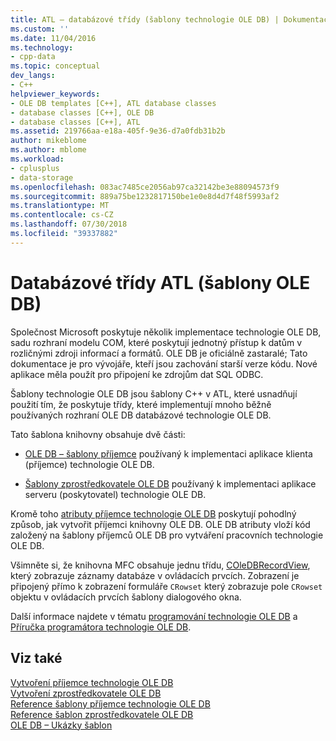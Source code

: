 ```yaml
---
title: ATL – databázové třídy (šablony technologie OLE DB) | Dokumentace Microsoftu
ms.custom: ''
ms.date: 11/04/2016
ms.technology:
- cpp-data
ms.topic: conceptual
dev_langs:
- C++
helpviewer_keywords:
- OLE DB templates [C++], ATL database classes
- database classes [C++], OLE DB
- database classes [C++], ATL
ms.assetid: 219766aa-e18a-405f-9e36-d7a0fdb31b2b
author: mikeblome
ms.author: mblome
ms.workload:
- cplusplus
- data-storage
ms.openlocfilehash: 083ac7485ce2056ab97ca32142be3e88094573f9
ms.sourcegitcommit: 889a75be1232817150be1e0e8d4d7f48f5993af2
ms.translationtype: MT
ms.contentlocale: cs-CZ
ms.lasthandoff: 07/30/2018
ms.locfileid: "39337882"
---
```

# <a name="atl-database-classes-ole-db-templates"></a>Databázové třídy ATL (šablony OLE DB)
Společnost Microsoft poskytuje několik implementace technologie OLE DB, sadu rozhraní modelu COM, které poskytují jednotný přístup k datům v rozličnými zdroji informací a formátů.  OLE DB je oficiálně zastaralé; Tato dokumentace je pro vývojáře, kteří jsou zachování starší verze kódu. Nové aplikace měla použít pro připojení ke zdrojům dat SQL ODBC.
  
 Šablony technologie OLE DB jsou šablony C++ v ATL, které usnadňují použití tím, že poskytuje třídy, které implementují mnoho běžně používaných rozhraní OLE DB databázové technologie OLE DB.  
  
 Tato šablona knihovny obsahuje dvě části:  
  
-   [OLE DB – šablony příjemce](../data/oledb/ole-db-consumer-templates-cpp.md) používaný k implementaci aplikace klienta (příjemce) technologie OLE DB.  
  
-   [Šablony zprostředkovatele OLE DB](../data/oledb/ole-db-provider-templates-cpp.md) používaný k implementaci aplikace serveru (poskytovatel) technologie OLE DB.  
  
 Kromě toho [atributy příjemce technologie OLE DB](../windows/ole-db-consumer-attributes.md) poskytují pohodlný způsob, jak vytvořit příjemci knihovny OLE DB. OLE DB atributy vloží kód založený na šablony příjemců OLE DB pro vytváření pracovních technologie OLE DB.  
  
 Všimněte si, že knihovna MFC obsahuje jednu třídu, [COleDBRecordView](../mfc/reference/coledbrecordview-class.md), který zobrazuje záznamy databáze v ovládacích prvcích. Zobrazení je připojený přímo k zobrazení formuláře `CRowset` který zobrazuje pole `CRowset` objektu v ovládacích prvcích šablony dialogového okna.  
  
 Další informace najdete v tématu [programování technologie OLE DB](../data/oledb/ole-db-programming.md) a [Příručka programátora technologie OLE DB](http://go.microsoft.com/fwlink/p/?linkid=121548).  
  
## <a name="see-also"></a>Viz také  
 [Vytvoření příjemce technologie OLE DB](../data/oledb/creating-an-ole-db-consumer.md)   
 [Vytvoření zprostředkovatele OLE DB](../data/oledb/creating-an-ole-db-provider.md)   
 [Reference šablony příjemce technologie OLE DB](../data/oledb/ole-db-consumer-templates-reference.md)   
 [Reference šablon zprostředkovatele OLE DB](../data/oledb/ole-db-provider-templates-reference.md)   
 [OLE DB – Ukázky šablon](http://msdn.microsoft.com/08958863-0b5f-41ad-ae99-fca7440c553c)